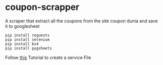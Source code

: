 # coupon-scrapper
A scraper that extract all the coupons from the site coupon dunia and save it to googlesheet
```
pip install requests
pip install selenium
pip install bs4
pip install pygsheets
```
Follow [this](https://www.youtube.com/watch?v=vISRn5qFrkM) Tutorial to create a service File
